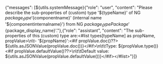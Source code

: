 
{"messages": [${utils.systemMessage}{"role": "user", "content": "Please describe the sub-properties of (custom) type '${typeName}' of NG ${package_type} '${componentname}' (internal name '${componentinternalname}') from NG ${package_type} Package '${package_display_name}'."},{"role": "assistant", "content": "The sub-properties of this (custom) type are:<#list types[typeName] as propName, propValue>\n\t- '${propName}':<#if propValue.doc()??> ${utils.asJSONValue(propValue.doc())}</#if>\n\t\tType: ${propValue.type()}<#if propValue.defaultValue()??>\n\t\tDefault value: ${utils.asJSONValue(propValue.defaultValue())}</#if></#list>"}]}